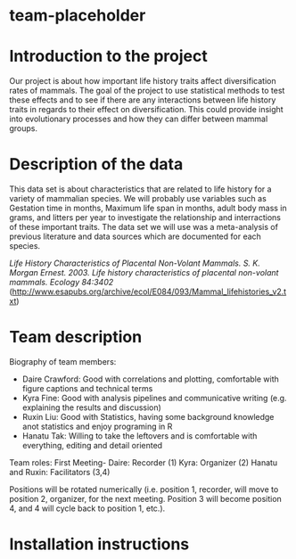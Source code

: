 # team-placeholder

# Introduction to the project
Our project is about how important life history traits affect diversification rates of mammals. The goal of the project to use statistical methods to test these effects and to see if there are any interactions between life history traits in regards to their effect on diversification. This could provide insight into evolutionary processes and how they can differ between mammal groups.

# Description of the data
This data set is about characteristics that are related to life history for a variety of mammalian species. We will probably use variables such as Gestation time in months, Maximum life span in months, adult body mass in grams, and litters per year to investigate the relationship and interractions of these important traits. The data set we will use was a meta-analysis of previous literature and data sources which are documented for each species. 

*Life History Characteristics of Placental Non-Volant Mammals. S. K. Morgan Ernest. 2003. Life history characteristics of placental non-volant mammals. Ecology 84:3402* (http://www.esapubs.org/archive/ecol/E084/093/Mammal_lifehistories_v2.txt)

# Team description
Biography of team members:

- Daire Crawford: Good with correlations and plotting, comfortable with figure captions and technical terms 
- Kyra Fine: Good with analysis pipelines and communicative writing (e.g. explaining the results and discussion) 
- Ruxin Liu: Good with Statistics, having some background knowledge anot statistics and enjoy programing in R 
- Hanatu Tak: Willing to take the leftovers and is comfortable with everything, editing and detail oriented

Team roles: First Meeting- Daire: Recorder (1) Kyra: Organizer (2) Hanatu and Ruxin: Facilitators (3,4)

Positions will be rotated numerically (i.e. position 1, recorder, will move to position 2, organizer, for the next meeting. Position 3 will become position 4, and 4 will cycle back to position 1, etc.).


# Installation instructions
